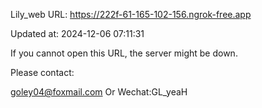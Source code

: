 Lily_web URL: https://222f-61-165-102-156.ngrok-free.app

Updated at: 2024-12-06 07:11:31

If you cannot open this URL, the server might be down.

Please contact: 

goley04@foxmail.com Or Wechat:GL_yeaH